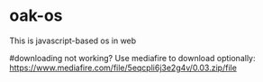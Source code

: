 # oak-os
This is javascript-based os in web

#downloading not working?
Use mediafire to download optionally: https://www.mediafire.com/file/5eqcpli6j3e2g4v/0.03.zip/file
